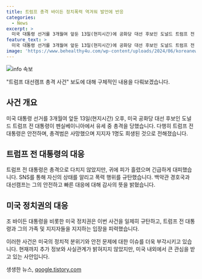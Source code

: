 ```yaml
---
title: 트럼프 총격 바이든 정치폭력 역겨워 발언에 반응
categories:
  - News
excerpt: >
  미국 대통령 선거를 3개월여 앞둔 13일(현지시간)에 공화당 대선 후보인 도널드 트럼프 전 대통령이 유세 도중 총격을 당하고, 경호원에게 안전을 받으며 대피하는 상황이 발생했다. 트럼프 전 대통령은 귀에 피를 흘리고, 총알이 귀를 스쳤지만 안전 상태로 알려졌다. 사건 발생에 대한 트럼프 전 대통령과 바이든 대통령 등의 성명이 발표되었으며, 사법당국은 암살 시도로 파악하고 수사에 착수했다. 이에 대한 정치권의 규탄과 안전 확인 성명이 이뤄졌다.
feature_text: >
  미국 대통령 선거를 3개월여 앞둔 13일(현지시간)에 공화당 대선 후보인 도널드 트럼프 전 대통령이 유세 도중 총격을 당하고, 경호원에게 안전을 받으며 대피하는 상황이 발생했다. 트럼프 전 대통령은 귀에 피를 흘리고, 총알이 귀를 스쳤지만 안전 상태로 알려졌다. 사건 발생에 대한 트럼프 전 대통령과 바이든 대통령 등의 성명이 발표되었으며, 사법당국은 암살 시도로 파악하고 수사에 착수했다. 이에 대한 정치권의 규탄과 안전 확인 성명이 이뤄졌다.
image: 'https://www.behealthy4u.com/wp-content/uploads/2024/06/koreanews.jpg'
---
```


<p><img src="https://www.behealthy4u.com/wp-content/uploads/2024/06/koreanews.jpg" alt="info 속보" /></p>

<p>"트럼프 대선캠프 총격 사건" 보도에 대해 구체적인 내용을 다뤄보겠습니다.</p>

<h2 data-ke-size="size26">사건 개요</h2>

<p data-ke-size="size16">미국 대통령 선거를 3개월여 앞둔 13일(현지시간) 오후, 미국 공화당 대선 후보인 도널드 트럼프 전 대통령이 펜실베이니아에서 유세 중 총격을 당했습니다. 다행히 트럼프 전 대통령은 안전하며, 총격범은 사망했으며 지지자 1명도 희생된 것으로 전해졌습니다.</p>

<h2 data-ke-size="size26">트럼프 전 대통령의 대응</h2>

<p data-ke-size="size16">트럼프 전 대통령은 총격으로 다치지 않았지만, 귀에 피가 흘렸으며 긴급하게 대피했습니다. SNS를 통해 자신의 상태를 알리고 폭력 행위를 규탄했습니다. 백악관 경호국과 대선캠프는 그의 안전하고 빠른 대응에 대해 감사의 뜻을 밝혔습니다.</p>

<h2 data-ke-size="size26">미국 정치권의 대응</h2>

<p data-ke-size="size16">조 바이든 대통령을 비롯한 미국 정치권은 이번 사건을 일제히 규탄하고, 트럼프 전 대통령과 그의 가족 및 지지자들을 지지하는 입장을 피력했습니다.</p>

<p>이러한 사건은 미국의 정치적 분위기와 안전 문제에 대한 이슈를 더욱 부각시키고 있습니다. 현재까지 추가 정보와 사실관계가 밝혀지지 않았지만, 미국 내외에서 큰 관심을 받고 있는 사안입니다.</p>
생생한 뉴스, <a href="https://qoogle.tistory.com" rel="dofollow">qoogle.tistory.com</a>



